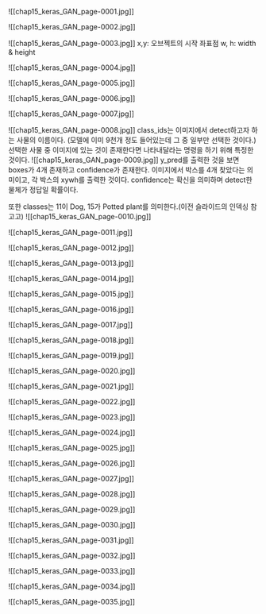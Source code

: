 ![[chap15_keras_GAN_page-0001.jpg]]

![[chap15_keras_GAN_page-0002.jpg]]

![[chap15_keras_GAN_page-0003.jpg]]
x,y: 오브젝트의 시작 좌표점
w, h: width & height

![[chap15_keras_GAN_page-0004.jpg]]

![[chap15_keras_GAN_page-0005.jpg]]

![[chap15_keras_GAN_page-0006.jpg]]

![[chap15_keras_GAN_page-0007.jpg]]

![[chap15_keras_GAN_page-0008.jpg]]
class_ids는 이미지에서 detect하고자 하는 사물의 이름이다. (모델에 이미 9천개 정도 들어있는데 그 중 일부만 선택한 것이다.)
	선택한 사물 중 이미지에 있는 것이 존재한다면 나타내달라는 명령을 하기 위해 특정한 것이다.
![[chap15_keras_GAN_page-0009.jpg]]
y_pred를 출력한 것을 보면 boxes가 4개 존재하고 confidence가 존재한다.
	이미지에서 박스를 4개 찾았다는 의미이고, 각 박스의 xywh를 출력한 것이다.
	confidence는 확신을 의미하며 detect한 물체가 정답일 확률이다.

또한 classes는 11이 Dog, 15가 Potted plant를 의미한다.(이전 슬라이드의 인덱싱 참고고)
![[chap15_keras_GAN_page-0010.jpg]]

![[chap15_keras_GAN_page-0011.jpg]]

![[chap15_keras_GAN_page-0012.jpg]]

![[chap15_keras_GAN_page-0013.jpg]]

![[chap15_keras_GAN_page-0014.jpg]]

![[chap15_keras_GAN_page-0015.jpg]]

![[chap15_keras_GAN_page-0016.jpg]]

![[chap15_keras_GAN_page-0017.jpg]]

![[chap15_keras_GAN_page-0018.jpg]]

![[chap15_keras_GAN_page-0019.jpg]]

![[chap15_keras_GAN_page-0020.jpg]]

![[chap15_keras_GAN_page-0021.jpg]]

![[chap15_keras_GAN_page-0022.jpg]]

![[chap15_keras_GAN_page-0023.jpg]]

![[chap15_keras_GAN_page-0024.jpg]]

![[chap15_keras_GAN_page-0025.jpg]]

![[chap15_keras_GAN_page-0026.jpg]]

![[chap15_keras_GAN_page-0027.jpg]]

![[chap15_keras_GAN_page-0028.jpg]]

![[chap15_keras_GAN_page-0029.jpg]]

![[chap15_keras_GAN_page-0030.jpg]]

![[chap15_keras_GAN_page-0031.jpg]]

![[chap15_keras_GAN_page-0032.jpg]]

![[chap15_keras_GAN_page-0033.jpg]]

![[chap15_keras_GAN_page-0034.jpg]]

![[chap15_keras_GAN_page-0035.jpg]]